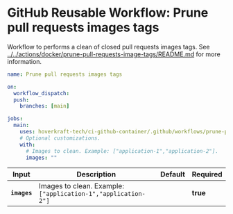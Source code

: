 <!-- start title -->

# GitHub Reusable Workflow: Prune pull requests images tags

<!-- end title -->
<!-- start description -->

Workflow to performs a clean of closed pull requests images tags.
See [../../actions/docker/prune-pull-requests-image-tags/README.md](../../actions/docker/prune-pull-requests-image-tags/README.md) for more information.

<!-- end description -->
<!-- start contents -->
<!-- end contents -->
<!-- start usage -->

```yaml
name: Prune pull requests images tags

on:
  workflow_dispatch:
  push:
    branches: [main]

jobs:
  main:
    uses: hoverkraft-tech/ci-github-container/.github/workflows/prune-pull-requests-images-tags.yml@0.9.0
    # Optional customizations.
    with:
      # Images to clean. Example: ["application-1","application-2"].
      images: ""
```

<!-- start inputs -->

| **Input**               | **Description**                                                          | **Default** | **Required** |
| ----------------------- | ------------------------------------------------------------------------ | ----------- | ------------ |
| **<code>images</code>** | Images to clean. Example: <code>["application-1","application-2"]</code> |             | **true**     |

<!-- end inputs -->

<!-- start outputs -->
<!-- end outputs -->
<!-- start [.github/ghadocs/examples/] -->
<!-- end [.github/ghadocs/examples/] -->
